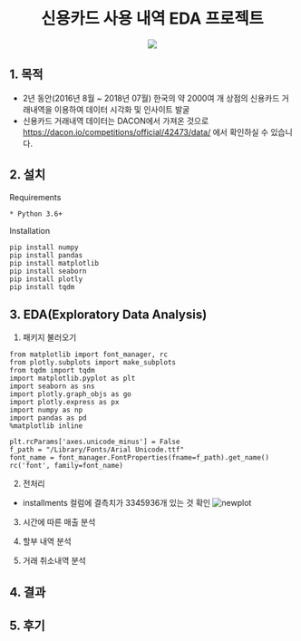 <h1 align="center"><strong>신용카드 사용 내역 EDA 프로젝트</strong></h3>

<p align="center"><img src="https://user-images.githubusercontent.com/72811950/105155279-bf002800-5b4d-11eb-8af9-b2f5bc72215f.jpg"></p>

## 1. 목적
- 2년 동안(2016년 8월 ~ 2018년 07월) 한국의 약 2000여 개 상점의 신용카드 거래내역을 이용하여 데이터 시각화 및 인사이트 발굴
- 신용카드 거래내역 데이터는 DACON에서 가져온 것으로 https://dacon.io/competitions/official/42473/data/ 에서 확인하실 수 있습니다.

## 2. 설치
Requirements
```
* Python 3.6+
```
Installation
```
pip install numpy
pip install pandas
pip install matplotlib
pip install seaborn
pip install plotly
pip install tqdm
```
## 3. EDA(Exploratory Data Analysis)
1) 패키지 불러오기
```
from matplotlib import font_manager, rc
from plotly.subplots import make_subplots
from tqdm import tqdm
import matplotlib.pyplot as plt 
import seaborn as sns 
import plotly.graph_objs as go
import plotly.express as px
import numpy as np
import pandas as pd
%matplotlib inline

plt.rcParams['axes.unicode_minus'] = False
f_path = "/Library/Fonts/Arial Unicode.ttf"
font_name = font_manager.FontProperties(fname=f_path).get_name()
rc('font', family=font_name)
```
2) 전처리
- installments 컬럼에 결측치가 3345936개 있는 것 확인
![newplot](https://user-images.githubusercontent.com/72811950/105180715-4198df80-5b6e-11eb-9c30-073937cf263d.png)

3) 시간에 따른 매출 분석


4) 할부 내역 분석


5) 거래 취소내역 분석



## 4. 결과

## 5. 후기
